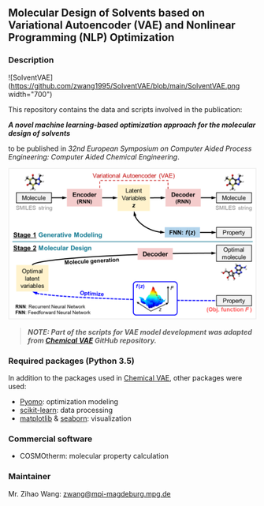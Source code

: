 ## Molecular Design of Solvents based on Variational Autoencoder (VAE) and Nonlinear Programming (NLP) Optimization

### Description

![SolventVAE](https://github.com/zwang1995/SolventVAE/blob/main/SolventVAE.png width="700")

This repository contains the data and scripts involved in the publication:

***A novel machine learning-based optimization approach for the molecular design of solvents***

to be published in *32nd European Symposium on Computer Aided Process Engineering: Computer Aided Chemical Engineering*.

<img src="https://github.com/zwang1995/SolventVAE/blob/main/SolventVAE.png" width="700">

> ***NOTE: Part of the scripts for VAE model development was adapted from [Chemical VAE](https://github.com/aspuru-guzik-group/chemical_vae) GitHub repository.***

### Required packages (Python 3.5)
In addition to the packages used in [Chemical VAE](https://github.com/aspuru-guzik-group/chemical_vae), other packages were used:
* [Pyomo](http://www.pyomo.org/): optimization modeling
* [scikit-learn](https://scikit-learn.org/stable/): data processing
* [matplotlib](https://matplotlib.org/) & [seaborn](https://seaborn.pydata.org/): visualization

### Commercial software
* COSMOtherm: molecular property calculation

### Maintainer
Mr. Zihao Wang: zwang@mpi-magdeburg.mpg.de
